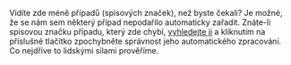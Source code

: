 Vidíte zde méně případů (spisových značek), než byste čekali? Je možné, že se nám sem některý případ nepodařilo automaticky zařadit. Znáte-li spisovou značku případu, který zde chybí, [vyhledejte ji](/cases) a kliknutím na příslušné tlačítko zpochybněte správnost jeho automatického zpracování. Co nejdříve to lidskými silami prověříme.
